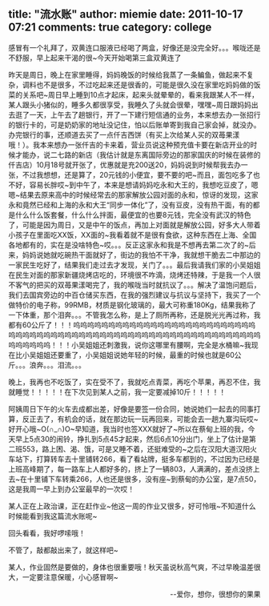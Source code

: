 title: "流水账"
author: miemie
date: 2011-10-17 07:21
comments: true
category: college
--------------------

感冒有一个礼拜了，双黄连口服液已经喝了两盒，好像还是没完全好。。。喉咙还是不舒服，早上起来干渴的很~今天开始喝第三盒双黄连了
<!-- more -->
昨天是周日，晚上在家里睡得，妈妈晚饭的时候给我蒸了一条鳊鱼，做起来不复杂，调料也不是很多，不过吃起来还是很香的，可能是很久没在家里吃妈妈做的饭菜的关系吧~周日早上睡到10点才起床，起来头就晕晕的，看来我跟某人不一样，某人跟头小猪似的，睡多久都很享受，我睡久了头就会很晕，嘿嘿~周日跟妈妈出去逛了一天，上午去了趟银行，开了一下建行短信通的业务，本来想去办一张招行的银行卡的，可是奶奶家的地址没记住，怕以后账单寄到我自己家会掉，就没办。办完银行的事，还顺道去买了一点仟吉西饼（有买上次给某人买的双苺果漾哦！）。我本来想办一张仟吉的卡来着，营业员说这种预充值卡要在新店开业的时候才能办，说二七路的新店（我估计就是东离国际旁边的那家国庆的时候在装修的仟吉店）10月18号就开张了，优惠就是充200送20，妈妈说到时候帮我去办一张，不过我想想，还是算了，20元钱的小便宜，要不要的吧~而且，面包吃多了也不好，容易长胖哎~到中午了，本来是想请妈妈吃永和大王的，我想吃豆皮了，嗯嗯~结果去原来高中的时候经常去的那家解放公园对面的永和，惊讶的发现，这家永和竟然已经和上海的永和大王“同步一体化”了，没有豆皮，没有热干面，有的都是什么什么饭套餐，什么什么拌面，最便宜的也要8元钱，完全没有武汉的特色了，可能是因为周日，又是中午的饭点，再加上对面就是解放公园，好多大人带着小孩子在里面吃XX饭，XX面的~我看着就不是很有食欲，这种东西在上海、全国各地都有的，实在是没啥特色~哎。。。反正这家永和我是不想再去第二次了的~后来，妈妈说她就吃碗热干面就好了，街边的我怕不干净，我就想干脆去二中那边的一家民生吃好了，结果我们走过去才发现，关门了。。。最后我请我们家的小吴姐姐在民生对面的那家新疆烧烤店吃的，环境很不咋滴，烧烤还特辣，于是我一个人很不客气的把买的双苺果漾喝完了，我的喉咙当时就抗议了。。。解决了温饱问题后，我们去国宾旁边的中百仓储买东西，在我的强烈建议与抗议与坚持下，我买了一个做特价的电子称，99RMB，材质是钢化玻璃的，最大可称重180Kg，结果我称了一下体重，那个泪奔。。。不管我怎么称，是上了厕所再称，还是脱光光再过称，我都有60公斤了！！！呜呜呜呜呜呜呜呜呜呜呜呜呜呜呜呜呜呜呜呜呜呜呜呜呜呜呜呜呜呜呜呜呜呜呜呜呜呜呜呜呜呜呜呜呜呜呜呜呜呜呜呜呜呜呜呜呜呜呜呜呜呜呜呜呜呜呜呜！！！小吴姐姐还刺激我，说你这哪里有腰啊，完全是水桶嘛~我现在比小吴姐姐还要重了，小吴姐姐说她年轻的时候，最重的时候也就是60公斤。。。浪奔。。。泪流。。。

晚上，我再也不吃饭了，实在受不了，我就吃点青菜，再吃个苹果，再忍不住，我就睡觉！！！！！在下次见到某人之前，我一定要减掉10斤！！！！！

阿姨周日下午的火车去成都出差，好像是要签一份合同，她说她们一起去的同事打算，反正去了，有机会的话，就在那边玩一玩再回来，可能会去一趟九寨沟玩哎~好开心哦~O(∩_∩)O~早知道，我当时也签XXX就好了~所以在蔡甸上班的我，今天早上5点30的闹铃，挣扎到5点45才起来，然后6点10分出门，坐上了估计是第二班553，路上困、渴、饿，可是又睡不着，还挺难受的~之后在汉阳大道汉阳火车站下，打算转车去十里铺转266，看了看站牌，挺多车都到的，不过因为已经是上班高峰期了，每一路车上人都好多的，挤上了一辆803，人满满的，差点没挤上去~在十里铺下车转乘266，人也还是很多，没有座~到蔡甸的办公室，是7点50，这是我周一早上到办公室最早的一次哎！

某人正在上政治课，正在赶作业~他这一周的作业又很多，好可怜哦~不知道什么时候能看到我这篇流水账呢~

回头看看，我好啰嗦哦！

不管了，敲都敲出来了，就这样吧~

某人，作业固然是要做的，身体也很重要哦！秋天虽说秋高气爽，不过早晚温差很大，一定要注意保暖，小心感冒啊~

<p style="text-align: right;">--爱你，想你，很想你的果果</p>